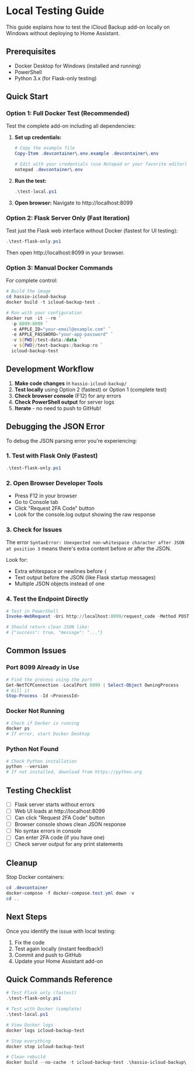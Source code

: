 # Local Testing Guide

This guide explains how to test the iCloud Backup add-on locally on Windows without deploying to Home Assistant.

## Prerequisites

- Docker Desktop for Windows (installed and running)
- PowerShell
- Python 3.x (for Flask-only testing)

## Quick Start

### Option 1: Full Docker Test (Recommended)

Test the complete add-on including all dependencies:

1. **Set up credentials:**
   ```powershell
   # Copy the example file
   Copy-Item .devcontainer\.env.example .devcontainer\.env
   
   # Edit with your credentials (use Notepad or your favorite editor)
   notepad .devcontainer\.env
   ```

2. **Run the test:**
   ```powershell
   .\test-local.ps1
   ```

3. **Open browser:**
   Navigate to http://localhost:8099

### Option 2: Flask Server Only (Fast Iteration)

Test just the Flask web interface without Docker (fastest for UI testing):

```powershell
.\test-flask-only.ps1
```

Then open http://localhost:8099 in your browser.

### Option 3: Manual Docker Commands

For complete control:

```powershell
# Build the image
cd hassio-icloud-backup
docker build -t icloud-backup-test .

# Run with your configuration
docker run -it --rm `
  -p 8099:8099 `
  -e APPLE_ID="your-email@example.com" `
  -e APPLE_PASSWORD="your-app-password" `
  -v ${PWD}/test-data:/data `
  -v ${PWD}/test-backups:/backup:ro `
  icloud-backup-test
```

## Development Workflow

1. **Make code changes** in `hassio-icloud-backup/`
2. **Test locally** using Option 2 (fastest) or Option 1 (complete test)
3. **Check browser console** (F12) for any errors
4. **Check PowerShell output** for server logs
5. **Iterate** - no need to push to GitHub!

## Debugging the JSON Error

To debug the JSON parsing error you're experiencing:

### 1. Test with Flask Only (Fastest)
```powershell
.\test-flask-only.ps1
```

### 2. Open Browser Developer Tools
- Press F12 in your browser
- Go to Console tab
- Click "Request 2FA Code" button
- Look for the console.log output showing the raw response

### 3. Check for Issues
The error `SyntaxError: Unexpected non-whitespace character after JSON at position 3` means there's extra content before or after the JSON.

Look for:
- Extra whitespace or newlines before `{`
- Text output before the JSON (like Flask startup messages)
- Multiple JSON objects instead of one

### 4. Test the Endpoint Directly
```powershell
# Test in PowerShell
Invoke-WebRequest -Uri http://localhost:8099/request_code -Method POST | Select-Object -ExpandProperty Content

# Should return clean JSON like:
# {"success": true, "message": "..."}
```

## Common Issues

### Port 8099 Already in Use
```powershell
# Find the process using the port
Get-NetTCPConnection -LocalPort 8099 | Select-Object OwningProcess
# Kill it
Stop-Process -Id <ProcessId>
```

### Docker Not Running
```powershell
# Check if Docker is running
docker ps
# If error, start Docker Desktop
```

### Python Not Found
```powershell
# Check Python installation
python --version
# If not installed, download from https://python.org
```

## Testing Checklist

- [ ] Flask server starts without errors
- [ ] Web UI loads at http://localhost:8099
- [ ] Can click "Request 2FA Code" button  
- [ ] Browser console shows clean JSON response
- [ ] No syntax errors in console
- [ ] Can enter 2FA code (if you have one)
- [ ] Check server output for any print statements

## Cleanup

Stop Docker containers:
```powershell
cd .devcontainer
docker-compose -f docker-compose.test.yml down -v
cd ..
```

## Next Steps

Once you identify the issue with local testing:
1. Fix the code
2. Test again locally (instant feedback!)
3. Commit and push to GitHub
4. Update your Home Assistant add-on

## Quick Commands Reference

```powershell
# Test Flask only (fastest)
.\test-flask-only.ps1

# Test with Docker (complete)
.\test-local.ps1

# View Docker logs
docker logs icloud-backup-test

# Stop everything
docker stop icloud-backup-test

# Clean rebuild
docker build --no-cache -t icloud-backup-test .\hassio-icloud-backup\
```

